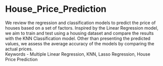 # House_Price_Prediction
We review the regression and classification  models to predict the price of houses based on a set of  factors. Inspired by the Linear Regression model, we aim  to train and test using a housing dataset and compare the  results with the KNN Classification model. Other than  presenting the predicted values, we assess the average  accuracy of the models by comparing the actual prices.  
Keywords - Multiple Linear Regression, KNN, Lasso Regression, House Price Prediction 
